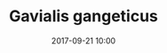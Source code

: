 ---
layout: animal
title: "Gavialis gangeticus"
name: "Gharial"
iucn: "Critically Endangered"
class: "Reptiles"
date: 2017-09-21 10:00
published: true
location: Alipore Zoo, West Bengal, India
categories: animals
images: 1
thumb: 1
permalink: "/animal/:title/"
tags:
- gharial
---